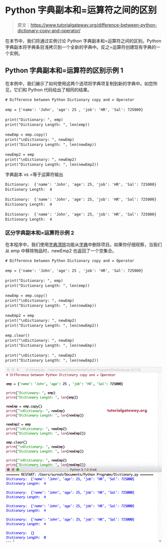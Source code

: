 # Python 字典副本和=运算符之间的区别

> 原文：<https://www.tutorialgateway.org/difference-between-python-dictionary-copy-and-operator/>

在本节中，我们将通过实例讨论 Python 字典副本和=运算符之间的区别。Python 字典副本将字典条目浅拷贝到一个全新的字典中。反之=运算符创建现有字典的一个实例。

## Python 字典副本和=运算符的区别示例 1

在本例中，我们展示了如何使用这两个选项将字典项复制到新的字典中。如您所见，它们和 Python 代码给出了相同的结果。

```
# Difference between Python Dictionary copy and = Operator

emp = {'name': 'John', 'age': 25 , 'job': 'HR', 'Sal': 725000}

print("Dictionary: ", emp)
print("Dictionary Length: ", len(emp))

newEmp = emp.copy()
print("\nDictionary: ", newEmp)
print("Dictionary Length: ", len(newEmp))

newEmp2 = emp
print("\nDictionary: ", newEmp2)
print("Dictionary Length: ", len(newEmp2))
```

字典副本 vs =等于运算符输出

```
Dictionary:  {'name': 'John', 'age': 25, 'job': 'HR', 'Sal': 725000}
Dictionary Length:  4

Dictionary:  {'name': 'John', 'age': 25, 'job': 'HR', 'Sal': 725000}
Dictionary Length:  4

Dictionary:  {'name': 'John', 'age': 25, 'job': 'HR', 'Sal': 725000}
Dictionary Length:  4
```

### 区分字典副本和=运算符示例 2

在本程序中，我们使用[字典清除](https://www.tutorialgateway.org/python-dictionary-clear-function/)功能从[字典](https://www.tutorialgateway.org/python-dictionary/)中删除项目。如果你仔细观察，当我们从 emp 中移除物品时，newEmp2 也返回了一个空集合。

```
# Difference between Python Dictionary copy and = Operator

emp = {'name': 'John', 'age': 25 , 'job': 'HR', 'Sal': 725000}

print("Dictionary: ", emp)
print("Dictionary Length: ", len(emp))

newEmp = emp.copy()
print("\nDictionary: ", newEmp)
print("Dictionary Length: ", len(newEmp))

newEmp2 = emp
print("\nDictionary: ", newEmp2)
print("Dictionary Length: ", len(newEmp2))

emp.clear()
print("\nDictionary: ", newEmp)
print("Dictionary Length: ", len(newEmp))

print("\nDictionary: ", newEmp2)
print("Dictionary Length: ", len(newEmp2))
```

![Difference between Python Dictionary copy and = Operator 2](img/9d460365790143e6ecdd968f126db751.png)